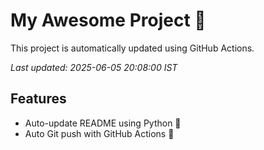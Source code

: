 # My Awesome Project 🚀

This project is automatically updated using GitHub Actions.

_Last updated: 2025-06-05 20:08:00 IST_

## Features
- Auto-update README using Python 🐍
- Auto Git push with GitHub Actions 🤖
